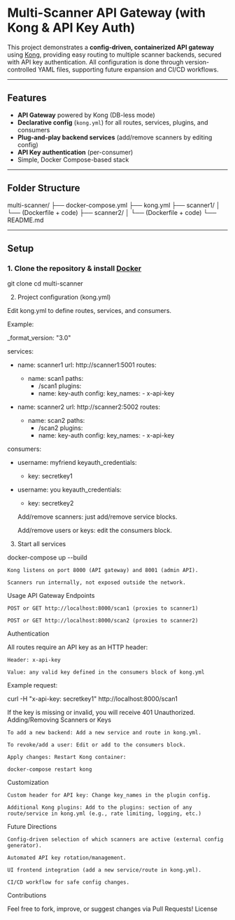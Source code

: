 # Multi-Scanner API Gateway (with Kong & API Key Auth)

This project demonstrates a **config-driven, containerized API gateway** using [Kong](https://konghq.com/), providing easy routing to multiple scanner backends, secured with API key authentication. All configuration is done through version-controlled YAML files, supporting future expansion and CI/CD workflows.

---

## Features

- **API Gateway** powered by Kong (DB-less mode)
- **Declarative config** (`kong.yml`) for all routes, services, plugins, and consumers
- **Plug-and-play backend services** (add/remove scanners by editing config)
- **API Key authentication** (per-consumer)
- Simple, Docker Compose-based stack

---

## Folder Structure

multi-scanner/
├── docker-compose.yml
├── kong.yml
├── scanner1/
│ └── (Dockerfile + code)
├── scanner2/
│ └── (Dockerfile + code)
└── README.md


---

## Setup

### 1. Clone the repository & install [Docker](https://www.docker.com/products/docker-desktop)


git clone <your-repo-url>
cd multi-scanner

2. Project configuration (kong.yml)

Edit kong.yml to define routes, services, and consumers.

Example:

_format_version: "3.0"

services:
  - name: scanner1
    url: http://scanner1:5001
    routes:
      - name: scan1
        paths:
          - /scan1
        plugins:
          - name: key-auth
            config:
              key_names:
                - x-api-key

  - name: scanner2
    url: http://scanner2:5002
    routes:
      - name: scan2
        paths:
          - /scan2
        plugins:
          - name: key-auth
            config:
              key_names:
                - x-api-key

consumers:
  - username: myfriend
    keyauth_credentials:
      - key: secretkey1
  - username: you
    keyauth_credentials:
      - key: secretkey2

    Add/remove scanners: just add/remove service blocks.

    Add/remove users or keys: edit the consumers block.

3. Start all services

docker-compose up --build

    Kong listens on port 8000 (API gateway) and 8001 (admin API).

    Scanners run internally, not exposed outside the network.

Usage
API Gateway Endpoints

    POST or GET http://localhost:8000/scan1 (proxies to scanner1)

    POST or GET http://localhost:8000/scan2 (proxies to scanner2)

Authentication

All routes require an API key as an HTTP header:

    Header: x-api-key

    Value: any valid key defined in the consumers block of kong.yml

Example request:

curl -H "x-api-key: secretkey1" http://localhost:8000/scan1

If the key is missing or invalid, you will receive 401 Unauthorized.
Adding/Removing Scanners or Keys

    To add a new backend: Add a new service and route in kong.yml.

    To revoke/add a user: Edit or add to the consumers block.

    Apply changes: Restart Kong container:

    docker-compose restart kong

Customization

    Custom header for API key: Change key_names in the plugin config.

    Additional Kong plugins: Add to the plugins: section of any route/service in kong.yml (e.g., rate limiting, logging, etc.)

Future Directions

    Config-driven selection of which scanners are active (external config generator).

    Automated API key rotation/management.

    UI frontend integration (add a new service/route in kong.yml).

    CI/CD workflow for safe config changes.

Contributions

Feel free to fork, improve, or suggest changes via Pull Requests!
License
